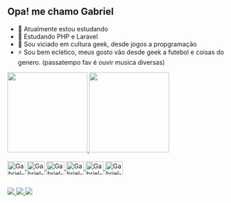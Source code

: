 ## Opa! me chamo Gabriel

- 🔭 Atualmente estou estudando
- 🌱 Estudando PHP e Laravel
- 💬 Sou viciado em cultura geek, desde jogos a propgramação
- ⚡ Sou bem ecletico, meus gosto vão desde geek a futebol e coisas do genero. (passatempo fav é ouvir musica diversas)

<div>
  <a href="https://github.com/GabrielVasc14">
  <img height="180em" src="https://github-readme-stats.vercel.app/api?username=GabrielVasc14&show_icons=true&theme=dark&include_all_commits=true&count_private=true"/>    
  <img height="180em" src="https://github-readme-stats.vercel.app/api/top-langs/?username=GabrielVasc14&layout=compact&langs_count=16&theme=dark"/>
</div>

<div style="display: inline_block"><br>
  <img align="center" alt="Gabriel-Laravel" height="30" width="40" src="https://cdn.jsdelivr.net/gh/devicons/devicon@latest/icons/laravel/laravel-original.svg"/>
  <img align="center" alt="Gabriel-PHP" height="30" width="40" src="https://cdn.jsdelivr.net/gh/devicons/devicon@latest/icons/php/php-original.svg"/>
  <img align="center" alt="Gabriel-HTML" height="30" width="40" src="https://cdn.jsdelivr.net/gh/devicons/devicon@latest/icons/html5/html5-original-wordmark.svg"/>
  <img align="center" alt="Gabriel-CSS" height="30" width="40" src="https://cdn.jsdelivr.net/gh/devicons/devicon@latest/icons/bootstrap/bootstrap-original.svg"/>
  <img align="center" alt="Gabriel-JQuey" height="30" width="40" src="https://cdn.jsdelivr.net/gh/devicons/devicon@latest/icons/jquery/jquery-original.svg"/>
  <img align="center" alt="Gabriel-JS" height="30" width="40" src="https://cdn.jsdelivr.net/gh/devicons/devicon@latest/icons/javascript/javascript-original.svg"/>
</div>

##

<div>
  <a href="mailto:joaogabrielrec@hotmail.com"><img src="https://img.shields.io/badge/Microsoft_Outlook-0078D4?style=for-the-badge&logo=microsoft-outlook&logoColor=white"/>
  <a href="https://www.linkedin.com/in/gabriel-vasconcellos-2328a8331/"><img src="https://img.shields.io/badge/LinkedIn-0077B5?style=for-the-badge&logo=linkedin&logoColor=white"/>
  <a href="https://www.instagram.com/_sello0_/"><img src="https://img.shields.io/badge/Instagram-E4405F?style=for-the-badge&logo=instagram&logoColor=white"/>
</div>
